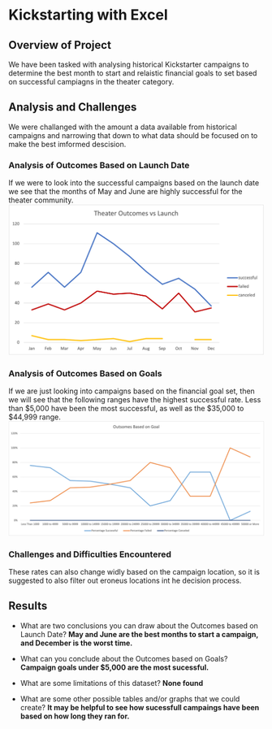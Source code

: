 # Kickstarting with Excel
## Overview of Project

We have been tasked with analysing historical Kickstarter campaigns to determine the best month to start and relaistic financial goals to set based on successful campiagns in the theater category.

## Analysis and Challenges

We were challanged with the amount a data available from historical campaigns and narrowing that down to what data should be focused on to make the best imformed descision.

### Analysis of Outcomes Based on Launch Date

If we were to look into the successful campaigns based on the launch date we see that the months of May and June are highly successful for the theater community.
<img src="https://github.com/kellynichols99/Kickstarter-Analysis/blob/main/Resources/Theater_Outcomes_vs_Launch.png">

### Analysis of Outcomes Based on Goals

If we are just looking into campaigns based on the financial goal set, then we will see that the following ranges have the highest successful rate. Less than $5,000 have been the most successful, as well as the $35,000 to $44,999 range.
<img src="https://github.com/kellynichols99/Kickstarter-Analysis/blob/main/Resources/Outcomes_vs_Goals.png">

### Challenges and Difficulties Encountered
These rates can also change widly based on the campaign location, so it is suggested to also filter out eroneus locations int he decision process. 

## Results

- What are two conclusions you can draw about the Outcomes based on Launch Date? 
<b>May and June are the best months to start a campaign, and December is the worst time.</b>

- What can you conclude about the Outcomes based on Goals?
<b>Campaign goals under $5,000 are the most sucessful. </b>

- What are some limitations of this dataset?
<b>None found</b>

- What are some other possible tables and/or graphs that we could create?
<b> It may be helpful to see how sucessfull campaings have been based on how long they ran for.</b>

